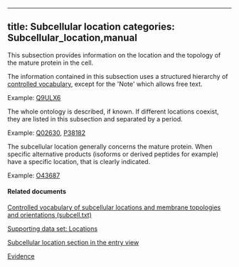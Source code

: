 
---
title: Subcellular location
categories: Subcellular_location,manual
---

This subsection provides information on the location and the topology of the mature protein in the cell.

The information contained in this subsection uses a structured hierarchy of [controlled vocabulary](http://www.uniprot.org/locations), except for the 'Note' which allows free text.  
  
Example: [Q9ULX6](http://www.uniprot.org/uniprot/Q9ULX6#subcellular%5Flocation)

The whole ontology is described, if known. If different locations coexist, they are listed in this subsection and separated by a period.  
  
Example: [Q02630](http://www.uniprot.org/uniprot/Q02630#subcellular%5Flocation), [P38182](http://www.uniprot.org/uniprot/P38182#subcellular%5Flocation)

The subcellular location generally concerns the mature protein. When specific alternative products (isoforms or derived peptides for example) have a specific location, that is clearly indicated.  
  
Example: [O43687](http://www.uniprot.org/uniprot/O43687#subcellular_location)

#### Related documents

[Controlled vocabulary of subcellular locations and membrane topologies and orientations (subcell.txt)](http://www.uniprot.org/docs/subcell)

[Supporting data set: Locations](http://www.uniprot.org/locations)

[Subcellular location section in the entry view](http://www.uniprot.org/help/subcellular%5Flocation%5Fsection)

[Evidence](http://www.uniprot.org/help/evidences)
        